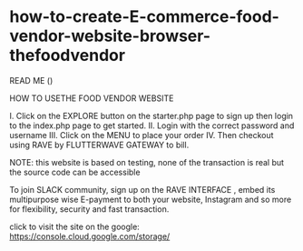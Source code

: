 # how-to-create-E-commerce-food-vendor-website-browser-thefoodvendor




READ ME ()

HOW TO USETHE FOOD VENDOR WEBSITE

I.	Click on the EXPLORE button on the starter.php page to sign up then login to the index.php page to get started.
II.	Login with the correct password and username 
III.	Click on the MENU to place your order 
IV.	Then checkout using RAVE by FLUTTERWAVE GATEWAY to bill.

NOTE: this website is based on testing, none of the transaction is real but the source code can be accessible 

To join SLACK community, sign up on the RAVE INTERFACE , embed its multipurpose wise E-payment to both your website, Instagram and so more for flexibility, security and fast transaction.



 


click to visit the site on the google:  https://console.cloud.google.com/storage/


